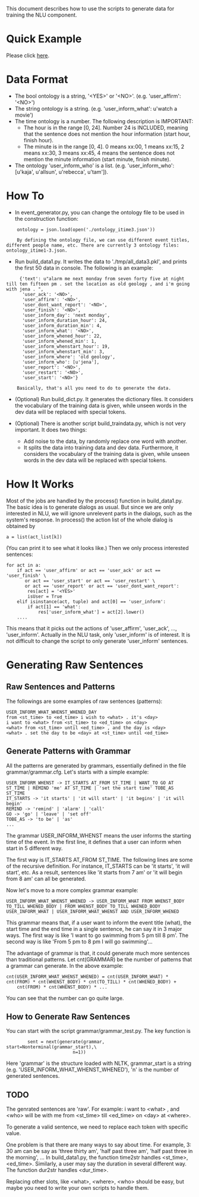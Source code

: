 This document describes how to use the scripts to generate data for training the NLU component.

# Quick Example

Please click [here](../quick_example.ipynb).

# Data Format

- The bool ontology is a string, '<YES\>' or '<NO\>'. (e.g. 'user_affirm': '<NO\>')
- The string ontology is a string. (e.g. 'user_inform_what': u'watch a movie')
- The time ontology is a number. The following description is IMPORTANT:
    - The hour is in the range [0, 24]. Number 24 is INCLUDED, meaning that the sentence does not mention the hour information (start hour, finish hour).
    - The minute is in the range [0, 4]. 0 means xx:00, 1 means xx:15, 2 means xx:30, 3 means xx:45, 4 means the sentence does not mention the minute information (start minute, finish minute).
- The ontology 'user_inform_who' is a list. (e.g. 'user_inform_who': [u'kaja', u'allsun', u'rebecca', u'tam']).

# How To

* In event_generator.py, you can change the ontology file to be used in the construction function:
```
    ontology = json.load(open('./ontology_itime3.json'))
```
        By defining the ontology file, we can use different event titles, different people name, etc. There are currently 3 ontology files: ontology_itime1-3.json.

* Run build_data1.py. It writes the data to './tmp/all_data3.pkl', and prints the first 50 data in console. The following is an example:
```
     {'text': u"alarm me next monday from seven forty five at night till ten fifteen pm . set the location as old geology , and i'm going with jena . ",
      'user_ack': '<NO>',
      'user_affirm': '<NO>',
      'user_dont_want_report': '<NO>',
      'user_finish': '<NO>',
      'user_inform_day': 'next monday',
      'user_inform_duration_hour': 24,
      'user_inform_duration_min': 4,
      'user_inform_what': '<NO>',
      'user_inform_whened_hour': 22,
      'user_inform_whened_min': 1,
      'user_inform_whenstart_hour': 19,
      'user_inform_whenstart_min': 3,
      'user_inform_where': 'old geology',
      'user_inform_who': [u'jena'],
      'user_report': '<NO>',
      'user_restart': '<NO>',
      'user_start': '<NO>'}
```
        Basically, that's all you need to do to generate the data.

* (Optional) Run build_dict.py. It generates the dictionary files. It considers the vocabulary of the training data is given, while unseen words in the dev data will be replaced with special tokens.

* (Optional) There is another script build_traindata.py, which is not very important. It does two things:
    * Add noise to the data, by randomly replace one word with another.
    * It splits the data into training data and dev data. Furthermore, it considers the vocabulary of the training data is given, while unseen words in the dev data will be replaced with special tokens.
    
# How It Works

Most of the jobs are handled by the process() function in build_data1.py. The basic idea is to generate dialogs as usual. But since we are only interested in NLU, we will ignore unrelevent parts in the dialogs, such as the system's response. In process() the action list of the whole dialog is obtained by
```
a = list(act_list[k])
```
(You can print it to see what it looks like.)
Then we only process interested sentences:
```
for act in a:
    if act == 'user_affirm' or act == 'user_ack' or act == 'user_finish' \
       or act == 'user_start' or act == 'user_restart' \
       or act == 'user_report' or act == 'user_dont_want_report':
        res[act] = '<YES>'
        isUser = True
    elif isinstance(act, tuple) and act[0] == 'user_inform':
        if act[1] == 'what':
            res['user_inform_what'] = act[2].lower()
    ....
```
This means that it picks out the actions of 'user_affirm', 'user_ack', ..., 'user_inform'. Actually in the NLU task, only 'user_inform' is of interest. It is not difficult to change the script to only generate 'user_inform' sentences.

# Generating Raw Sentences

## Raw Sentences and Patterns

The followings are some examples of raw sentences (patterns):
```
USER_INFORM_WHAT_WHENST_WHENED_DAY
from <st_time> to <ed_time> i wish to <what> . it's <day>
i want to <what> from <st_time> to <ed_time> on <day>
<what> from <st_time> until <ed_time> , and the day is <day>
<what> . set the day to be <day> at <st_time> until <ed_time>
```

## Generate Patterns with Grammar

All the patterns are generated by grammars, essentially defined in the file grammar/grammar.cfg. Let's starts with a simple example:
```
USER_INFORM_WHENST -> IT_STARTS AT_FROM ST_TIME | WANT_TO GO AT ST_TIME | REMIND 'me' AT ST_TIME | 'set the start time' TOBE_AS ST_TIME
IT_STARTS -> 'it starts' | 'it will start' | 'it begins' | 'it will begin'
REMIND -> 'remind' | 'alarm' | 'call'
GO -> 'go' | 'leave' | 'set off'
TOBE_AS -> 'to be' | 'as'
...
```
The grammar USER_INFORM_WHENST means the user informs the starting time of the event. In the first line, it defines that a user can inform when start in 5 different way.

The first way is IT_STARTS AT_FROM ST_TIME. The following lines are some of the recursive definition. For instance, IT_STARTS can be 'it starts', 'it will start', etc. As a result, sentences like 'it starts from 7 am' or 'it will begin from 8 am' can all be generated.

Now let's move to a more complex grammar example:
```
USER_INFORM_WHAT_WHENST_WHENED -> USER_INFORM_WHAT FROM WHENST_BODY TO_TILL WHENED_BODY | FROM WHENST_BODY TO_TILL WHENED_BODY USER_INFORM_WHAT | USER_INFORM_WHAT_WHENST AND USER_INFORM_WHENED
```
This grammar means that, if a user want to inform the event title (what), the start time and the end time in a single sentence, he can say it in 3 major ways. The first way is like 'I want to go swimming from 5 pm till 8 pm'. The second way is like 'From 5 pm to 8 pm I will go swimming'...

The advantage of grammar is that, it could generate much more sentences than traditional patterns. Let cnt(GRAMMAR) be the number of patterns that a grammar can generate. In the above example:
```
cnt(USER_INFORM_WHAT_WHENST_WHENED) = cnt(USER_INFORM_WHAT) * cnt(FROM) * cnt(WHENST_BODY) * cnt(TO_TILL) * cnt(WHENED_BODY) +
    cnt(FROM) * cnt(WHENST_BODY) * ...
```
You can see that the number can go quite large.

## How to Generate Raw Sentences

You can start with the script grammar/grammar_test.py. The key function is
```
        sent = next(generate(grammar, start=Nonterminal(grammar_start),\
                         n=1))
```
Here 'grammar' is the structure loaded with NLTK, grammar_start is a string (e.g. 'USER_INFORM_WHAT_WHENST_WHENED'), 'n' is the number of generated sentences.

## TODO

The genrated sentences are 'raw'. For example: i want to <what\> , and <who\> will be with me from <st_time\> till <ed_time\> on <day\> at <where\>.

To generate a valid sentence, we need to replace each token with specific value.

One problem is that there are many ways to say about time. For example, 3: 30 am can be say as 'three thirty am', 'half past three am', 'half past three in the morning', ... In build_data1.py, the function time2str handles <st_time\>, <ed_time\>. Similarly, a user may say the duration in several different way. The function dur2str handles <dur_time\>.

Replacing other slots, like <what\>, <where\>, <who\> should be easy, but maybe you need to write your own scripts to handle them.